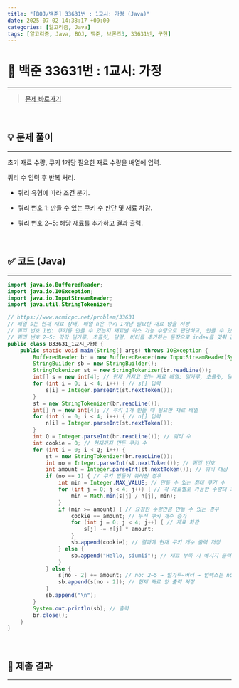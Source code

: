 ```yaml
---
title: "[BOJ/백준] 33631번 : 1교시: 가정 (Java)"
date: 2025-07-02 14:38:17 +09:00
categories: [알고리즘, Java]
tags: [알고리즘, Java, BOJ, 백준, 브론즈3, 33631번, 구현]
---
```


<!-- ========================================================================== -->

# 📘 백준 33631번 : 1교시: 가정 

---

> [문제 바로가기](https://www.acmicpc.net/problem/33631)

<br>

<!-- ========================================================================== -->

## 💡 문제 풀이

---

초기 재료 수량, 쿠키 1개당 필요한 재료 수량을 배열에 입력.

쿼리 수 입력 후 반복 처리.

+ 쿼리 유형에 따라 조건 분기.

+ 쿼리 번호 1: 만들 수 있는 쿠키 수 판단 및 재료 차감.

+ 쿼리 번호 2~5: 해당 재료를 추가하고 결과 출력.

<br>

<!-- ========================================================================== -->

## ✅ 코드 (Java)

---

```java
import java.io.BufferedReader;
import java.io.IOException;
import java.io.InputStreamReader;
import java.util.StringTokenizer;

// https://www.acmicpc.net/problem/33631
// 배열 s는 현재 재료 상태, 배열 n은 쿠키 1개당 필요한 재료 양을 저장
// 쿼리 번호 1번: 쿠키를 만들 수 있는지 재료별 최소 가능 수량으로 판단하고, 만들 수 있으면 최소 수량만큼 재료 차감 및 만든 쿠키 개수 증가
// 쿼리 번호 2~5: 각각 밀가루, 초콜릿, 달걀, 버터를 추가하는 동작으로 index를 맞춰 값을 더하고 출력
public class B33631_1교시_가정 {
	public static void main(String[] args) throws IOException {
		BufferedReader br = new BufferedReader(new InputStreamReader(System.in));
		StringBuilder sb = new StringBuilder();
		StringTokenizer st = new StringTokenizer(br.readLine());
		int[] s = new int[4]; // 현재 가지고 있는 재료 배열: 밀가루, 초콜릿, 달걀, 버터
		for (int i = 0; i < 4; i++) { // s[] 입력
			s[i] = Integer.parseInt(st.nextToken());
		}
		st = new StringTokenizer(br.readLine());
		int[] n = new int[4]; // 쿠키 1개 만들 때 필요한 재료 배열
		for (int i = 0; i < 4; i++) { // n[] 입력
			n[i] = Integer.parseInt(st.nextToken());
		}
		int Q = Integer.parseInt(br.readLine()); // 쿼리 수
		int cookie = 0; // 현재까지 만든 쿠키 수
		for (int i = 0; i < Q; i++) {
			st = new StringTokenizer(br.readLine());
			int no = Integer.parseInt(st.nextToken()); // 쿼리 번호
			int amount = Integer.parseInt(st.nextToken()); // 쿼리 대상 양
			if (no == 1) { // 쿠키 만들기 쿼리인 경우
				int min = Integer.MAX_VALUE; // 만들 수 있는 최대 쿠키 수
				for (int j = 0; j < 4; j++) { // 각 재료별로 가능한 수량의 최솟값 계산
					min = Math.min(s[j] / n[j], min);
				}
				if (min >= amount) { // 요청한 수량만큼 만들 수 있는 경우
					cookie += amount; // 누적 쿠키 개수 증가
					for (int j = 0; j < 4; j++) { // 재료 차감
						s[j] -= n[j] * amount;
					}
					sb.append(cookie); // 결과에 현재 쿠키 개수 출력 저장
				} else {
					sb.append("Hello, siumii"); // 재료 부족 시 메시지 출력 저장
				}
			} else {
				s[no - 2] += amount; // no: 2~5 → 밀가루~버터 → 인덱스는 no - 2
				sb.append(s[no - 2]); // 현재 재료 양 출력 저장
			}
			sb.append("\n");
		}
		System.out.println(sb); // 출력
		br.close();
	}
}
```

<br>

<!-- ========================================================================== -->

## 💾 제출 결과

---



<br>

<!-- ========================================================================== -->

<!-- ## 🧩 새롭게 알게 된 점

---



<br> -->

<!-- ========================================================================== -->

<!--

## 🔗 참고한 자료

---

- []()

- []()

<br>
-->
